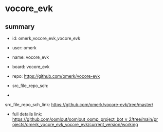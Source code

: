 # vocore_evk
 
## summary 
* id: omerk_vocore_evk_vocore_evk
* user: omerk
* name: vocore_evk
* board: vocore_evk
* repo: https://github.com/omerk/vocore-evk



* src_file_repo_sch: 
*
 src_file_repo_sch_link: https://github.com/omerk/vocore-evk/tree/master/
* full details link: https://github.com/oomlout/oomlout_oomp_project_bot_v_2/tree/main/projects/omerk_vocore_evk_vocore_evk/current_version/working  






